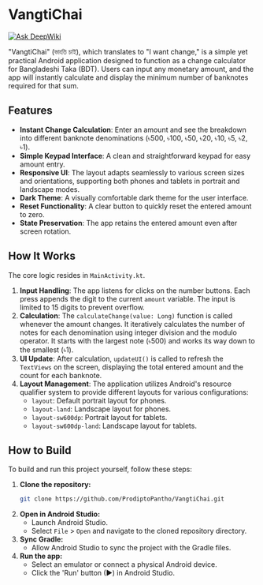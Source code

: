 # VangtiChai
[![Ask DeepWiki](https://devin.ai/assets/askdeepwiki.png)](https://deepwiki.com/ProdiptoPantho/VangtiChai)

"VangtiChai" (ভাংতি চাই), which translates to "I want change," is a simple yet practical Android application designed to function as a change calculator for Bangladeshi Taka (BDT). Users can input any monetary amount, and the app will instantly calculate and display the minimum number of banknotes required for that sum.

## Features

*   **Instant Change Calculation**: Enter an amount and see the breakdown into different banknote denominations (৳500, ৳100, ৳50, ৳20, ৳10, ৳5, ৳2, ৳1).
*   **Simple Keypad Interface**: A clean and straightforward keypad for easy amount entry.
*   **Responsive UI**: The layout adapts seamlessly to various screen sizes and orientations, supporting both phones and tablets in portrait and landscape modes.
*   **Dark Theme**: A visually comfortable dark theme for the user interface.
*   **Reset Functionality**: A clear button to quickly reset the entered amount to zero.
*   **State Preservation**: The app retains the entered amount even after screen rotation.

## How It Works

The core logic resides in `MainActivity.kt`.

1.  **Input Handling**: The app listens for clicks on the number buttons. Each press appends the digit to the current `amount` variable. The input is limited to 15 digits to prevent overflow.
2.  **Calculation**: The `calculateChange(value: Long)` function is called whenever the amount changes. It iteratively calculates the number of notes for each denomination using integer division and the modulo operator. It starts with the largest note (৳500) and works its way down to the smallest (৳1).
3.  **UI Update**: After calculation, `updateUI()` is called to refresh the `TextViews` on the screen, displaying the total entered amount and the count for each banknote.
4.  **Layout Management**: The application utilizes Android's resource qualifier system to provide different layouts for various configurations:
    *   `layout`: Default portrait layout for phones.
    *   `layout-land`: Landscape layout for phones.
    *   `layout-sw600dp`: Portrait layout for tablets.
    *   `layout-sw600dp-land`: Landscape layout for tablets.

## How to Build

To build and run this project yourself, follow these steps:

1.  **Clone the repository:**
    ```sh
    git clone https://github.com/ProdiptoPantho/VangtiChai.git
    ```
2.  **Open in Android Studio:**
    *   Launch Android Studio.
    *   Select `File` > `Open` and navigate to the cloned repository directory.
3.  **Sync Gradle:**
    *   Allow Android Studio to sync the project with the Gradle files.
4.  **Run the app:**
    *   Select an emulator or connect a physical Android device.
    *   Click the 'Run' button (▶) in Android Studio.

